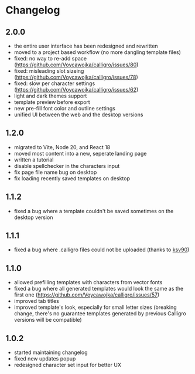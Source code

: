 # Changelog

## 2.0.0

- the entire user interface has been redesigned and rewritten
- moved to a project based workflow (no more dangling template files)
- fixed: no way to re-add space (https://github.com/Voycawojka/calligro/issues/80)
- fixed: misleading slot sizeing (https://github.com/Voycawojka/calligro/issues/78)
- fixed: slow per character settings (https://github.com/Voycawojka/calligro/issues/62)
- light and dark themes support
- template preview before export
- new pre-fill font color and outline settings
- unified UI between the web and the desktop versions

## 1.2.0

- migrated to Vite, Node 20, and React 18
- moved most content into a new, seperate landing page
- written a tutorial
- disable spellchecker in the characters input
- fix page file name bug on desktop
- fix loading recently saved templates on desktop

## 1.1.2

- fixed a bug where a template couldn't be saved sometimes on the desktop version

## 1.1.1

- fixed a bug where .calligro files could not be uploaded (thanks to [ksv90](https://github.com/Voycawojka/calligro/pull/76))

## 1.1.0

- allowed prefilling templates with characters from vector fonts
- fixed a bug where all generated templates would look the same as the first one (https://github.com/Voycawojka/calligro/issues/57)
- improved tab titles
- improved template's look, especially for small letter sizes (breaking change, there's no guarantee templates generated by previous Calligro versions will be compatible)

## 1.0.2

- started maintaining changelog
- fixed new updates popup
- redesigned character set input for better UX
